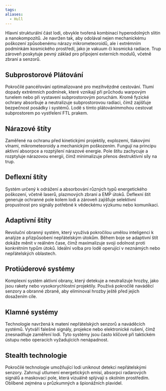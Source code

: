 ```yaml
---
tags: 
aliases:
  - Hull
---
```

Hlavní strukturální část lodi, obvykle tvořená kombinací hyperodolných slitin a nanokompozitů. Je navržen tak, aby odolával nejen mechanickému poškození způsobenému nárazy mikrometeoroidů, ale i extrémním podmínkám kosmického prostředí, jako je vakuum či kosmická radiace. Trup zároveň poskytuje pevný základ pro připojení externích modulů, včetně zbraní a senzorů.
## Subprostorové Plátování
Pokročilé pancéřování optimalizované pro mezihvězdné cestování. Tlumí dopady extrémních podmínek, které vznikají při průchodu warpovým tunelem nebo při vystavení subprostorovým poruchám. Kromě fyzické ochrany absorbuje a neutralizuje subprostorovou radiaci, čímž zajišťuje bezpečnost posádky i systémů. Lodě s tímto plátovánímmohou cestovat subprostorem po vystřelení FTL prakem.
##  Nárazové štíty
Zaměřené na ochranu před kinetickými projektily, explozemi, tlakovými vlnami, mikrometeoroidy a mechanickým poškozením. Fungují na principu aktivní absorpce a rozptýlení nárazové energie. Pole štítu zachycuje a rozptyluje nárazovou energii, čímž minimalizuje přenos destruktivní síly na trup.
##  Deflexní štíty
Systém určený k odrážení a absorbování různých typů energetického poškození, včetně laserů, plazmových zbraní a EMP útoků. Deflexní štít generuje ochranné pole kolem lodi a zároveň zajišťuje selektivní propustnost pro signály potřebné k vědeckému výzkumu nebo komunikaci.
##  Adaptivní štíty
Revoluční obranný systém, který využívá pokročilou umělou inteligenci k analýze a přizpůsobení nepřátelským útokům. Během boje se adaptivní štít dokáže měnit v reálném čase, čímž maximalizuje svoji odolnost proti konkrétním typům útoků. Ideální volba pro lodě operující v neznámých nebo nepřátelských oblastech.
##  Protiúderové systémy
Komplexní systém aktivní obrany, který detekuje a neutralizuje hrozby, jako jsou rakety nebo vysokorychlostní projektily. Používá pokročilé naváděcí senzory a obranné zbraně, aby eliminoval hrozby ještě před jejich dosažením cíle.
## Klamné systémy
Technologie navržená k matení nepřátelských senzorů a naváděcích systémů. Vytváří falešné signály, projekce nebo elektronické rušení, čímž znesnadňuje zaměření lodi. Tyto systémy jsou často klíčové při taktickém ústupu nebo operacích vyžadujících nenápadnost.
## Stealth technologie
Pokročilé technologie umožňující lodi uniknout detekci nepřátelskými senzory. Zahrnují utlumení energetických emisí, absorpci radarových signálů a maskovací pole, která vizuálně splývají s okolním prostředím. Oblíbené zejména u průzkumných a špionážních plavidel.
